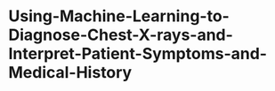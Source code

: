 # Using-Machine-Learning-to-Diagnose-Chest-X-rays-and-Interpret-Patient-Symptoms-and-Medical-History